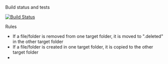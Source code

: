 Build status and tests

[![Build Status](https://travis-ci.org/dani31415/sync.svg?branch=master)](https://travis-ci.org/dani31415/sync)

Rules

* If a file/folder is removed from one target folder, it is moved to ".deleted" in the other target folder
* If a file/folder is created in one target folder, it is copied to the other target folder
*
